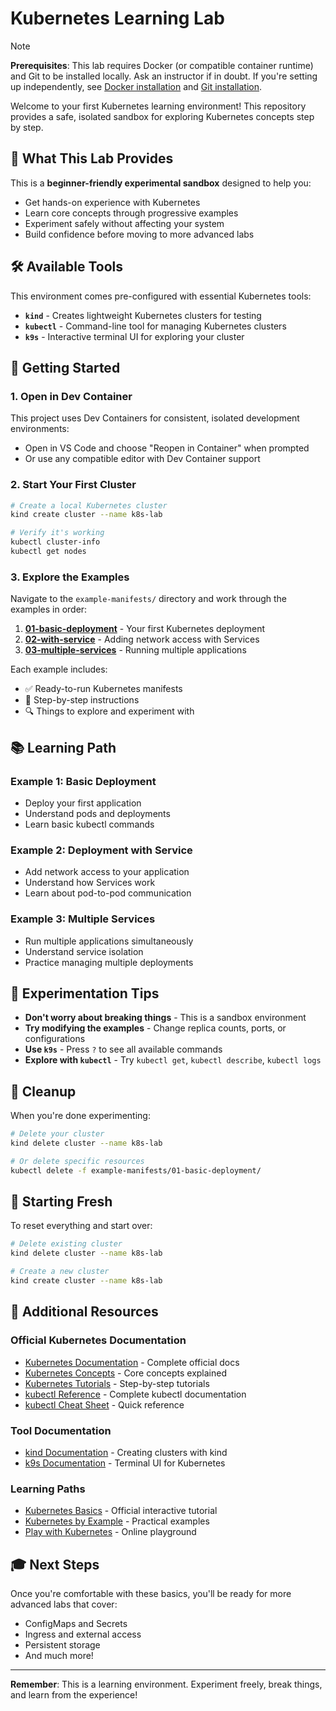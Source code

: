 # Kubernetes Learning Lab

> [!NOTE]
> **Prerequisites**: This lab requires Docker (or compatible container runtime) and Git to be installed locally. Ask an instructor if in doubt. If you're setting up independently, see [Docker installation](https://docs.docker.com/get-docker/) and [Git installation](https://git-scm.com/downloads).

Welcome to your first Kubernetes learning environment! This repository provides a safe, isolated sandbox for exploring Kubernetes concepts step by step.

## 🎯 What This Lab Provides

This is a **beginner-friendly experimental sandbox** designed to help you:
- Get hands-on experience with Kubernetes
- Learn core concepts through progressive examples
- Experiment safely without affecting your system
- Build confidence before moving to more advanced labs

## 🛠️ Available Tools

This environment comes pre-configured with essential Kubernetes tools:

- **`kind`** - Creates lightweight Kubernetes clusters for testing
- **`kubectl`** - Command-line tool for managing Kubernetes clusters
- **`k9s`** - Interactive terminal UI for exploring your cluster

## 🚀 Getting Started

### 1. Open in Dev Container
This project uses Dev Containers for consistent, isolated development environments:
- Open in VS Code and choose "Reopen in Container" when prompted
- Or use any compatible editor with Dev Container support

### 2. Start Your First Cluster
```bash
# Create a local Kubernetes cluster
kind create cluster --name k8s-lab

# Verify it's working
kubectl cluster-info
kubectl get nodes
```

### 3. Explore the Examples
Navigate to the `example-manifests/` directory and work through the examples in order:

1. **[01-basic-deployment](example-manifests/01-basic-deployment/)** - Your first Kubernetes deployment
2. **[02-with-service](example-manifests/02-with-service/)** - Adding network access with Services
3. **[03-multiple-services](example-manifests/03-multiple-services/)** - Running multiple applications

Each example includes:
- ✅ Ready-to-run Kubernetes manifests
- 📖 Step-by-step instructions
- 🔍 Things to explore and experiment with

## 📚 Learning Path

### Example 1: Basic Deployment
- Deploy your first application
- Understand pods and deployments
- Learn basic kubectl commands

### Example 2: Deployment with Service
- Add network access to your application
- Understand how Services work
- Learn about pod-to-pod communication

### Example 3: Multiple Services
- Run multiple applications simultaneously
- Understand service isolation
- Practice managing multiple deployments

## 🧪 Experimentation Tips

- **Don't worry about breaking things** - This is a sandbox environment
- **Try modifying the examples** - Change replica counts, ports, or configurations
- **Use `k9s`** - Press `?` to see all available commands
- **Explore with `kubectl`** - Try `kubectl get`, `kubectl describe`, `kubectl logs`

## 🧹 Cleanup

When you're done experimenting:
```bash
# Delete your cluster
kind delete cluster --name k8s-lab

# Or delete specific resources
kubectl delete -f example-manifests/01-basic-deployment/
```

## 🔄 Starting Fresh

To reset everything and start over:
```bash
# Delete existing cluster
kind delete cluster --name k8s-lab

# Create a new cluster
kind create cluster --name k8s-lab
```

## 📖 Additional Resources

### Official Kubernetes Documentation
- [Kubernetes Documentation](https://kubernetes.io/docs/) - Complete official docs
- [Kubernetes Concepts](https://kubernetes.io/docs/concepts/) - Core concepts explained
- [Kubernetes Tutorials](https://kubernetes.io/docs/tutorials/) - Step-by-step tutorials
- [kubectl Reference](https://kubernetes.io/docs/reference/kubectl/) - Complete kubectl documentation
- [kubectl Cheat Sheet](https://kubernetes.io/docs/reference/kubectl/cheatsheet/) - Quick reference

### Tool Documentation
- [kind Documentation](https://kind.sigs.k8s.io/) - Creating clusters with kind
- [k9s Documentation](https://k9scli.io/) - Terminal UI for Kubernetes

### Learning Paths
- [Kubernetes Basics](https://kubernetes.io/docs/tutorials/kubernetes-basics/) - Official interactive tutorial
- [Kubernetes by Example](http://kubernetesbyexample.com/) - Practical examples
- [Play with Kubernetes](https://labs.play-with-k8s.com/) - Online playground

## 🎓 Next Steps

Once you're comfortable with these basics, you'll be ready for more advanced labs that cover:
- ConfigMaps and Secrets
- Ingress and external access
- Persistent storage
- And much more!

---

**Remember**: This is a learning environment. Experiment freely, break things, and learn from the experience!
